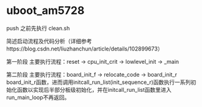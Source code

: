 # uboot_am5728
push 之前先执行 clean.sh

简述启动流程及代码分析（详细参考https://blog.csdn.net/liuzhanchun/article/details/102899673）

第一阶段
主要执行流程：reset -> cpu_init_crit -> lowlevel_init -> _main

第二阶段
主要执行流程：board_init_f -> relocate_code -> board_init_r
board_init_r函数，进而调用initcall_run_list(init_sequence_r)函数执行一系列初始化函数以实现后半部分板级初始化，并在initcall_run_list函数里进入run_main_loop不再返回。
